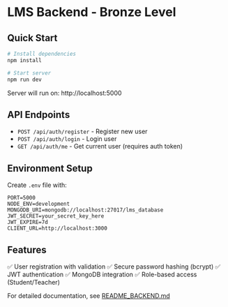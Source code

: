 # LMS Backend - Bronze Level

## Quick Start

```bash
# Install dependencies
npm install

# Start server
npm run dev
```

Server will run on: http://localhost:5000

## API Endpoints

- `POST /api/auth/register` - Register new user
- `POST /api/auth/login` - Login user
- `GET /api/auth/me` - Get current user (requires auth token)

## Environment Setup

Create `.env` file with:

```env
PORT=5000
NODE_ENV=development
MONGODB_URI=mongodb://localhost:27017/lms_database
JWT_SECRET=your_secret_key_here
JWT_EXPIRE=7d
CLIENT_URL=http://localhost:3000
```

## Features

✅ User registration with validation
✅ Secure password hashing (bcrypt)
✅ JWT authentication
✅ MongoDB integration
✅ Role-based access (Student/Teacher)

For detailed documentation, see [README_BACKEND.md](../README_BACKEND.md)
